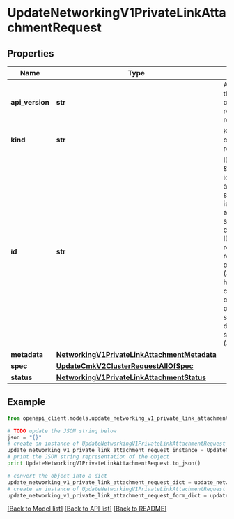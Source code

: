 # UpdateNetworkingV1PrivateLinkAttachmentRequest


## Properties
Name | Type | Description | Notes
------------ | ------------- | ------------- | -------------
**api_version** | **str** | APIVersion defines the schema version of this representation of a resource. | [optional] [readonly] 
**kind** | **str** | Kind defines the object this REST resource represents. | [optional] [readonly] 
**id** | **str** | ID is the \&quot;natural identifier\&quot; for an object within its scope/namespace; it is normally unique across time but not space. That is, you can assume that the ID will not be reclaimed and reused after an object is deleted (\&quot;time\&quot;); however, it may collide with IDs for other object &#x60;kinds&#x60; or objects of the same &#x60;kind&#x60; within a different scope/namespace (\&quot;space\&quot;). | [optional] [readonly] 
**metadata** | [**NetworkingV1PrivateLinkAttachmentMetadata**](NetworkingV1PrivateLinkAttachmentMetadata.md) |  | [optional] 
**spec** | [**UpdateCmkV2ClusterRequestAllOfSpec**](UpdateCmkV2ClusterRequestAllOfSpec.md) |  | 
**status** | [**NetworkingV1PrivateLinkAttachmentStatus**](NetworkingV1PrivateLinkAttachmentStatus.md) |  | [optional] 

## Example

```python
from openapi_client.models.update_networking_v1_private_link_attachment_request import UpdateNetworkingV1PrivateLinkAttachmentRequest

# TODO update the JSON string below
json = "{}"
# create an instance of UpdateNetworkingV1PrivateLinkAttachmentRequest from a JSON string
update_networking_v1_private_link_attachment_request_instance = UpdateNetworkingV1PrivateLinkAttachmentRequest.from_json(json)
# print the JSON string representation of the object
print UpdateNetworkingV1PrivateLinkAttachmentRequest.to_json()

# convert the object into a dict
update_networking_v1_private_link_attachment_request_dict = update_networking_v1_private_link_attachment_request_instance.to_dict()
# create an instance of UpdateNetworkingV1PrivateLinkAttachmentRequest from a dict
update_networking_v1_private_link_attachment_request_form_dict = update_networking_v1_private_link_attachment_request.from_dict(update_networking_v1_private_link_attachment_request_dict)
```
[[Back to Model list]](../ccloud/README.md#documentation-for-models) [[Back to API list]](../ccloud/README.md#documentation-for-api-endpoints) [[Back to README]](../ccloud/README.md)


